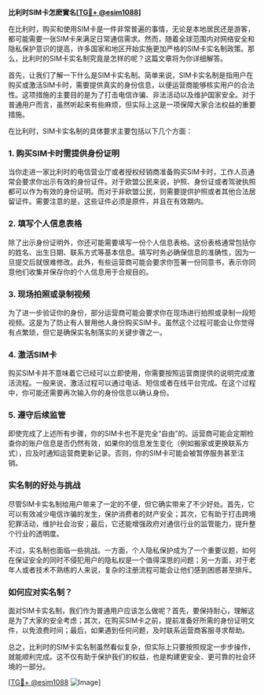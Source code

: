 **比利时SIM卡怎麽實名[[TG💪+ @esim1088](https://t.me/s/esim1088)]**

在比利时，购买和使用SIM卡是一件非常普遍的事情，无论是本地居民还是游客，都可能需要一张SIM卡来满足日常通信需求。然而，随着全球范围内对网络安全和隐私保护意识的提高，许多国家和地区开始实施更加严格的SIM卡实名制政策。那么，比利时的SIM卡实名制究竟是怎样的呢？这篇文章将为你详细解答。

首先，让我们了解一下什么是SIM卡实名制。简单来说，SIM卡实名制是指用户在购买或激活SIM卡时，需要提供真实的身份信息，以便运营商能够核实用户的合法性。这项措施的主要目的是为了打击电信诈骗、非法活动以及维护国家安全。对于普通用户而言，虽然听起来有些麻烦，但实际上这是一项保障大家合法权益的重要措施。

在比利时，SIM卡实名制的具体要求主要包括以下几个方面：

### 1. 购买SIM卡时需提供身份证明

当你走进一家比利时的电信营业厅或者授权经销商准备购买SIM卡时，工作人员通常会要求你出示有效的身份证件。对于欧盟公民来说，护照、身份证或者驾驶执照都可以作为有效的身份证明。而对于非欧盟公民，则需要提供护照或者其他合法居留证件。需要注意的是，这些证件必须是原件，并且在有效期内。

### 2. 填写个人信息表格

除了出示身份证明外，你还可能需要填写一份个人信息表格。这份表格通常包括你的姓名、出生日期、联系方式等基本信息。填写时务必确保信息的准确性，因为一旦提交后就很难修改。此外，有些运营商可能会要求你签署一份同意书，表示你同意他们收集并保存你的个人信息用于合规目的。

### 3. 现场拍照或录制视频

为了进一步验证你的身份，部分运营商可能会要求你在现场进行拍照或录制一段短视频。这是为了防止有人冒用他人身份购买SIM卡。虽然这个过程可能会让你觉得有点繁琐，但它是确保实名制落实的关键步骤之一。

### 4. 激活SIM卡

购买SIM卡并不意味着它已经可以立即使用，你需要按照运营商提供的说明完成激活流程。一般来说，激活过程可以通过电话、短信或者在线平台完成。在这个过程中，你可能还需要再次输入你的身份信息以确认身份。

### 5. 遵守后续监管

即使完成了上述所有步骤，你的SIM卡也不是完全“自由”的。运营商可能会定期检查你的账户信息是否仍然有效，如果你的信息发生变化（例如搬家或更换联系方式），应及时通知运营商更新记录。否则，你的SIM卡可能会被暂停服务甚至注销。

### 实名制的好处与挑战

尽管SIM卡实名制给用户带来了一定的不便，但它确实带来了不少好处。首先，它可以有效减少电信诈骗的发生，保护消费者的财产安全；其次，它有助于打击跨境犯罪活动，维护社会治安；最后，它还能增强政府对通信行业的监管能力，提升整个行业的透明度。

不过，实名制也面临一些挑战。一方面，个人隐私保护成为了一个重要议题，如何在保证安全的同时不侵犯用户的隐私权是一个值得深思的问题；另一方面，对于老年人或者技术不熟练的人来说，复杂的注册流程可能会让他们感到困惑甚至排斥。

### 如何应对实名制？

面对SIM卡实名制，我们作为普通用户应该怎么做呢？首先，要保持耐心，理解这是为了大家的安全考虑；其次，在购买SIM卡之前，提前准备好所需的身份证明文件，以免浪费时间；最后，如果遇到任何问题，及时联系运营商客服寻求帮助。

总之，比利时的SIM卡实名制虽然看似复杂，但实际上只要按照规定一步步操作，就能顺利完成。这不仅有助于保护我们的权益，也是构建更安全、更可靠的社会环境的一部分。

[[TG💪+ @esim1088](https://t.me/s/esim1088) ![Image](https://i.postimg.cc/4NQfJmqS/Snipaste-2025-05-13-00-14-12.png)]
